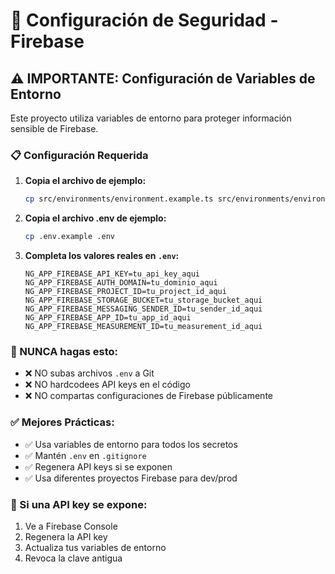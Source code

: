# 🔐 Configuración de Seguridad - Firebase

## ⚠️ IMPORTANTE: Configuración de Variables de Entorno

Este proyecto utiliza variables de entorno para proteger información sensible de Firebase.

### 📋 Configuración Requerida

1. **Copia el archivo de ejemplo:**
   ```bash
   cp src/environments/environment.example.ts src/environments/environment.local.ts
   ```

2. **Copia el archivo .env de ejemplo:**
   ```bash
   cp .env.example .env
   ```

3. **Completa los valores reales en `.env`:**
   ```
   NG_APP_FIREBASE_API_KEY=tu_api_key_aqui
   NG_APP_FIREBASE_AUTH_DOMAIN=tu_dominio_aqui
   NG_APP_FIREBASE_PROJECT_ID=tu_project_id_aqui
   NG_APP_FIREBASE_STORAGE_BUCKET=tu_storage_bucket_aqui
   NG_APP_FIREBASE_MESSAGING_SENDER_ID=tu_sender_id_aqui
   NG_APP_FIREBASE_APP_ID=tu_app_id_aqui
   NG_APP_FIREBASE_MEASUREMENT_ID=tu_measurement_id_aqui
   ```

### 🚨 NUNCA hagas esto:
- ❌ NO subas archivos `.env` a Git
- ❌ NO hardcodees API keys en el código
- ❌ NO compartas configuraciones de Firebase públicamente

### ✅ Mejores Prácticas:
- ✅ Usa variables de entorno para todos los secretos
- ✅ Mantén `.env` en `.gitignore`
- ✅ Regenera API keys si se exponen
- ✅ Usa diferentes proyectos Firebase para dev/prod

### 🔄 Si una API key se expone:
1. Ve a Firebase Console
2. Regenera la API key
3. Actualiza tus variables de entorno
4. Revoca la clave antigua